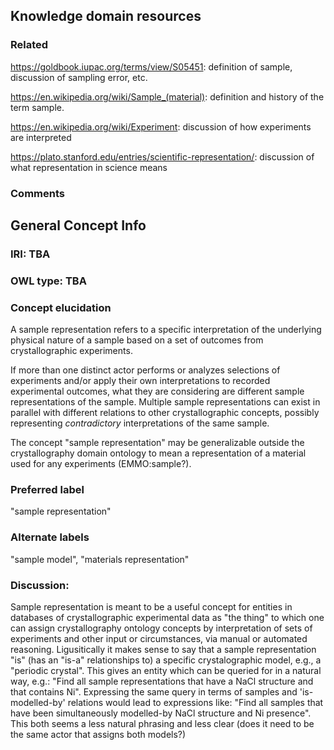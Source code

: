 ## Knowledge domain resources

### Related

https://goldbook.iupac.org/terms/view/S05451: definition of sample, discussion of sampling error, etc.

https://en.wikipedia.org/wiki/Sample_(material): definition and history of the term sample.

https://en.wikipedia.org/wiki/Experiment: discussion of how experiments are interpreted

https://plato.stanford.edu/entries/scientific-representation/: discussion of what representation in science means

### Comments

## General Concept Info

### IRI: TBA
### OWL type: TBA
### Concept elucidation
A sample representation refers to a specific interpretation of the underlying physical nature of a sample based on a set of outcomes from crystallographic experiments.

If more than one distinct actor performs or analyzes selections of experiments and/or apply their own interpretations to recorded experimental outcomes, what they are considering are different sample representations of the sample.
Multiple sample representations can exist in parallel with different relations to other crystallographic concepts, possibly representing *contradictory* interpretations of the same sample.

The concept "sample representation" may be generalizable outside the crystallography domain ontology to mean a representation of a material used for any experiments (EMMO:sample?).
### Preferred label
"sample representation"
### Alternate labels
"sample model", "materials representation"
### Discussion:
Sample representation is meant to be a useful concept for entities in databases of crystallographic experimental data as "the thing" to which one can assign crystallography ontology concepts by interpretation of sets of experiments and other input or circumstances, via manual or automated reasoning.
Ligusitically it makes sense to say that a sample representation "is" (has an "is-a" relationships to) a specific crystalographic model, e.g., a "periodic crystal".
This gives an entity which can be queried for in a natural way, e.g.: "Find all sample representations that have a NaCl structure and that contains Ni".
Expressing the same query in terms of samples and 'is-modelled-by' relations would lead to expressions like: "Find all samples that have been simultaneously modelled-by NaCl structure and Ni presence".
This both seems a less natural phrasing and less clear (does it need to be the same actor that assigns both models?)
